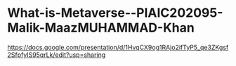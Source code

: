 # What-is-Metaverse--PIAIC202095-Malik-MaazMUHAMMAD-Khan
https://docs.google.com/presentation/d/1HvqCX9og1RAjo2ifTyP5_qe3ZKgsf2SfpfyIS95qrLk/edit?usp=sharing
